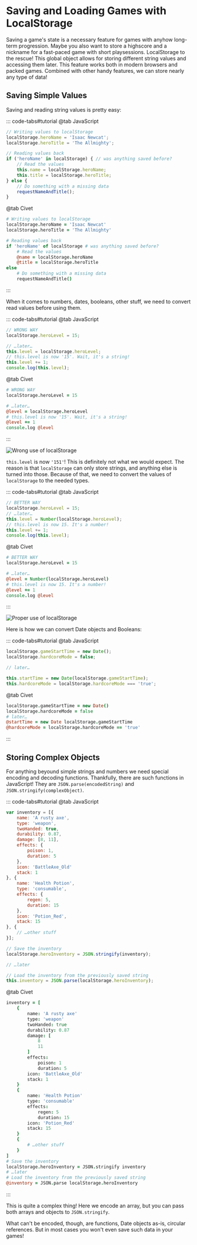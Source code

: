 # Saving and Loading Games with LocalStorage

Saving a game's state is a necessary feature for games with anyhow long-term progression. Maybe you also want to store a highscore and a nickname for a fast-paced game with short playsessions. LocalStorage to the rescue! This global object allows for storing different string values and accessing them later. This feature works both in modern browsers and packed games. Combined with other handy features, we can store nearly any type of data!

## Saving Simple Values

Saving and reading string values is pretty easy:

::: code-tabs#tutorial
@tab JavaScript
```js
// Writing values to localStorage
localStorage.heroName = 'Isaac Newcat';
localStorage.heroTitle = 'The Allmighty';

// Reading values back
if ('heroName' in localStorage) { // was anything saved before?
    // Read the values
    this.name = localStorage.heroName;
    this.title = localStorage.heroTitle;
} else {
    // Do something with a missing data
    requestNameAndTitle();
}
```
@tab Civet
```coffee
# Writing values to localStorage
localStorage.heroName = 'Isaac Newcat'
localStorage.heroTitle = 'The Allmighty'

# Reading values back
if 'heroName' of localStorage # was anything saved before?
    # Read the values
    @name = localStorage.heroName
    @title = localStorage.heroTitle
else
    # Do something with a missing data
    requestNameAndTitle()
```
:::

When it comes to numbers, dates, booleans, other stuff, we need to convert read values before using them.

::: code-tabs#tutorial
@tab JavaScript
```js
// WRONG WAY
localStorage.heroLevel = 15;

// …later…
this.level = localStorage.heroLevel;
// this.level is now '15'. Wait, it's a string!
this.level += 1;
console.log(this.level);
```
@tab Civet
```coffee
# WRONG WAY
localStorage.heroLevel = 15

# …later…
@level = localStorage.heroLevel
# this.level is now '15'. Wait, it's a string!
@level += 1
console.log @level
```
:::

![Wrong use of localStorage](./../images/tutLocalStorage.png)

`this.level` is now `'151'`! This is definitely not what we would expect. The reason is that `localStorage` can only store strings, and anything else is turned into those. Because of that, we need to convert the values of `localStorage` to the needed types.

::: code-tabs#tutorial
@tab JavaScript
```js
// BETTER WAY
localStorage.heroLevel = 15;
// …later…
this.level = Number(localStorage.heroLevel);
// this.level is now 15. It's a number!
this.level += 1;
console.log(this.level);
```
@tab Civet
```coffee
# BETTER WAY
localStorage.heroLevel = 15

# …later…
@level = Number(localStorage.heroLevel)
# this.level is now 15. It's a number!
@level += 1
console.log @level
```
:::

![Proper use of localStorage](./../images/tutLocalStorage_Yaaay.png)

Here is how we can convert Date objects and Booleans:

::: code-tabs#tutorial
@tab JavaScript
```js
localStorage.gameStartTime = new Date();
localStorage.hardcoreMode = false;

// later…

this.startTime = new Date(localStorage.gameStartTime);
this.hardcoreMode = localStorage.hardcoreMode === 'true';
```
@tab Civet
```coffee
localStorage.gameStartTime = new Date()
localStorage.hardcoreMode = false
# later…
@startTime = new Date localStorage.gameStartTime
@hardcoreMode = localStorage.hardcoreMode == 'true'
```
:::

## Storing Complex Objects

For anything beyound simple strings and numbers we need special encoding and decoding functions. Thankfully, there are such functions in JavaScript! They are `JSON.parse(encodedString)` and `JSON.stringify(complexObject)`.

::: code-tabs#tutorial
@tab JavaScript
```js
var inventory = [{
    name: 'A rusty axe',
    type: 'weapon',
    twoHanded: true,
    durability: 0.87,
    damage: [8, 11],
    effects: {
        poison: 1,
        duration: 5
    },
    icon: 'BattleAxe_Old'
    stack: 1
}, {
    name: 'Health Potion',
    type: 'consumable',
    effects: {
        regen: 5,
        duration: 15
    },
    icon: 'Potion_Red',
    stack: 15
}, {
    // …other stuff
}];

// Save the inventory
localStorage.heroInventory = JSON.stringify(inventory);

// …later

// Load the inventory from the previously saved string
this.inventory = JSON.parse(localStorage.heroInventory);
```
@tab Civet
```coffee
inventory = [
    {
        name: 'A rusty axe'
        type: 'weapon'
        twoHanded: true
        durability: 0.87
        damage: [
            8
            11
        ]
        effects:
            poison: 1
            duration: 5
        icon: 'BattleAxe_Old'
        stack: 1
    }
    {
        name: 'Health Potion'
        type: 'consumable'
        effects:
            regen: 5
            duration: 15
        icon: 'Potion_Red'
        stack: 15
    }
    {
        # …other stuff
    }
]
# Save the inventory
localStorage.heroInventory = JSON.stringify inventory
# …later
# Load the inventory from the previously saved string
@inventory = JSON.parse localStorage.heroInventory
```
:::

This is quite a complex thing! Here we encode an array, but you can pass both arrays and objects to `JSON.stringify`.

What can't be encoded, though, are functions, Date objects as-is, circular references. But in most cases you won't even save such data in your games!
